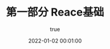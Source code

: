 ---
pageComponent:
  name: Catalogue
  data:
    path: 120101.Reace基础
    imgUrl: /img/01.png
    description: Reace
title: 第一部分 Reace基础
date: 2022-01-02 00:01:00
permalink: /react/base/
sidebar: false
article: false
comment: false
editLink: false
author:
  name: xiaoliuxuesheng
  link: https://github.com/xiaoliuxuesheng
---